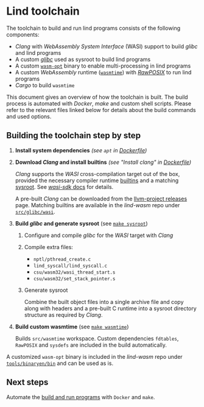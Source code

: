 # Lind toolchain

The toolchain to build and run lind programs consists of the following components:

- *Clang* with *WebAssembly System Interface* (WASI) support to build *glibc*
  and lind programs
- A custom [*glibc*](../internal/libc.md) used as sysroot to build
  lind programs
- A custom [`wasm-opt`](../internal/multiprocess-support.md) binary to enable multi-processing
  in lind programs
- A custom *WebAssembly* runtime ([`wasmtime`](../internal/wasmtime.md)) with
  [*RawPOSIX*](../internal/rawposix.md) to run lind programs
- *Cargo* to build `wasmtime`

This document gives an overview of how the toolchain is built. The build process
is automated with *Docker*, *make* and custom shell scripts. Please refer to
the relevant files linked below for details about the build commands and used
options.


## Building the toolchain step by step

1. __Install system dependencies__ *(see `apt` in [Dockerfile](https://github.com/Lind-Project/lind-wasm/blob/main/scripts/Dockerfile.e2e))*

2. __Download *Clang* and install builtins__ *(see "Install clang" in [Dockerfile](https://github.com/Lind-Project/lind-wasm/blob/main/scripts/Dockerfile.e2e))*

    *Clang* supports the *WASI* cross-compilation target out of
    the box, provided the necessary compiler runtime
    [builtins](https://clang.llvm.org/docs/Toolchain.html#compiler-rt-llvm) and
    a matching [sysroot](https://clang.llvm.org/docs/CrossCompilation.html).
    See [*wasi-sdk* docs](https://github.com/WebAssembly/wasi-sdk) for details.

    A pre-built *Clang* can be downloaded from the
    [llvm-project releases](https://github.com/llvm/llvm-project/releases/) page.
    Matching builtins are available in the *lind-wasm* repo under
    [`src/glibc/wasi`](https://github.com/Lind-Project/lind-wasm/tree/main/src/glibc/wasi).

3. __Build *glibc* and generate sysroot__ (see [`make sysroot`](https://github.com/Lind-Project/lind-wasm/blob/main/Makefile))
    1. Configure and compile *glibc* for the *WASI* target with *Clang*

    2. Compile extra files:
        - `nptl/pthread_create.c`
        - `lind_syscall/lind_syscall.c`
        - `csu/wasm32/wasi_thread_start.s`
        - `csu/wasm32/set_stack_pointer.s`

    3. Generate sysroot

        Combine the built object files into a single archive file and copy
        along with headers and a pre-built C runtime into a
        sysroot directory structure as required by *Clang*.

4. __Build custom wasmtime__ (see [`make wasmtime`](https://github.com/Lind-Project/lind-wasm/blob/main/Makefile))

      Builds `src/wasmtime` workspace. Custom dependencies `fdtables`, `RawPOSIX`
      and `sysdefs` are included in the build automatically.


A customized `wasm-opt` binary is included in the *lind-wasm* repo under
[`tools/binaryen/bin`](https://github.com/Lind-Project/lind-wasm/blob/main/tools/binaryen/bin)
and can be used as is.


## Next steps

Automate the [build and run programs](../contribute/unit-tests.md) with `Docker` and `make`.
